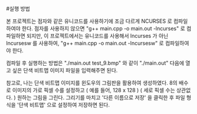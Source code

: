 #실행 방법

 본 프로젝트는 점자와 같은 유니코드를 사용하기에 조금 다르게 NCURSES 로 컴파일하여야 한다. 
 점자를 사용하지 않으면 "g++ main.cpp -o main.out -lncurses" 로 컴파일하면 되지만, 
   이 프로젝트에서는 유니코드를 사용해서 lncurses 가 아닌 lncursesw 를 사용하여, "g++ main.cpp -o main.out -lncursesw" 로 컴파일하여야 한다.

 컴파일 후 실행하는 방법은 "./main.out test_9.bmp" 와 같이 "./main.out" 다음에 열고 싶은 단색 비트맵 이미지 파일을 입력해주면 된다.

 참고로, 나는 단색 비트맵 이미지를 윈도우의 그림판을 활용하여 생성하였다. 
 8의 배수로 이미지의 가로 픽셀 수를 설정하고 ( 예를 들어, 128 x 128 ) ( 세로 픽셀 수는 상관없다. ) 원하는 그림을 그린다. 
 그리기를 마치고 '다른 이름으로 저장' 을 클릭한 후 파일 형식을 '단색 비트맵' 으로 설정하여 저장하면 된다.
